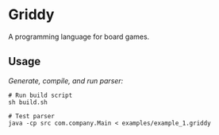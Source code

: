 # Griddy

A programming language for board games.

## Usage

*Generate, compile, and run parser:*

```shell
# Run build script
sh build.sh

# Test parser
java -cp src com.company.Main < examples/example_1.griddy
```
